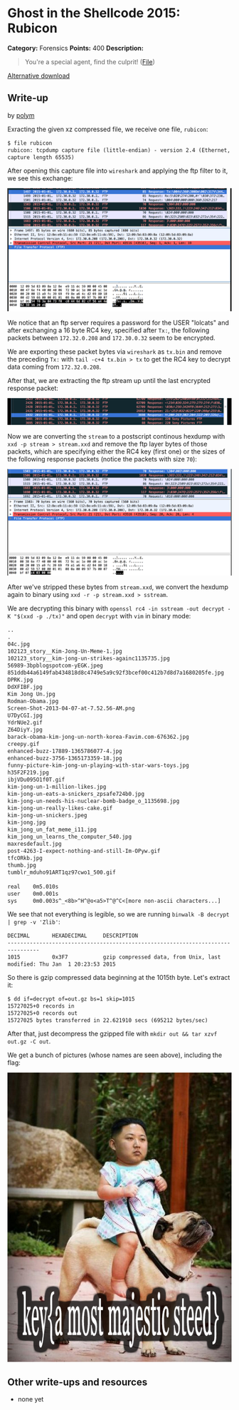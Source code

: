 # Ghost in the Shellcode 2015: Rubicon

**Category:** Forensics
**Points:** 400
**Description:**

> You're a special agent, find the culprit! ([File](https://2015.ghostintheshellcode.com/rubicon-fb6dec9f517e171a15c4b3a63cc7c9ce1cc1141fdf0e23b5b377ebd305f7c8d6))

[Alternative download](https://mega.nz/#!KVlBGDSJ)

## Write-up

by [polym](https://github.com/abpolym)

Exracting the given xz compressed file, we receive one file, `rubicon`:
```
$ file rubicon
rubicon: tcpdump capture file (little-endian) - version 2.4 (Ethernet, capture length 65535)
```

After opening this capture file into `wireshark` and applying the ftp filter to it, we see this exchange:

![pic](1.png)

We notice that an ftp server requires a password for the USER "lolcats" and after exchanging a 16 byte RC4 key, specified after `Tx:`, the following packets between `172.32.0.208` and `172.30.0.32` seem to be encrypted.

We are exporting these packet bytes via `wireshark` as `tx.bin` and remove the preceding `Tx:` with `tail -c+4 tx.bin > tx` to get the RC4 key to decrypt data coming from `172.32.0.208`.

After that, we are extracting the ftp stream up until the last encrypted response packet:

![pic2](2.png)

Now we are converting the `stream` to a postscript continous hexdump with `xxd -p stream > stream.xxd` and remove the ftp layer bytes of those packets, which are specifying either the RC4 key (first one) or the sizes of the following response packets (notice the packets with size `70`):

![pic3](3.png)

After we've stripped these bytes from `stream.xxd`, we convert the hexdump again to binary using `xxd -r -p stream.xxd > sstream`.

We are decrypting this binary with `openssl rc4 -in sstream -out decrypt -K "$(xxd -p ./tx)"` and open `decrypt` with `vim` in binary mode:

    ..
    .
    04c.jpg
    102123_story__Kim-Jong-Un-Meme-1.jpg
    102123_story__kim-jong-un-strikes-againc1135735.jpg
    56989-3bpblogspotcom-yEGK.jpeg
    851ddb44a6149fab434818d8c4749e5a9c92f3bcef00c412b7d8d7a1680205fe.jpg
    DPRK.jpg
    DdXFIBF.jpg
    Kim Jong Un.jpg
    Rodman-Obama.jpg
    Screen-Shot-2013-04-07-at-7.52.56-AM.png
    U7DyCGI.jpg
    YdrNUe2.gif
    Z64DiyY.jpg
    barack-obama-kim-jong-un-north-korea-Favim.com-676362.jpg
    creepy.gif
    enhanced-buzz-17889-1365786077-4.jpg
    enhanced-buzz-3756-1365173359-18.jpg
    funny-picture-kim-jong-un-playing-with-star-wars-toys.jpg
    h35F2F219.jpg
    ibjVDu095O1f0T.gif
    kim-jong-un-1-million-likes.jpg
    kim-jong-un-eats-a-snickers_zpsafe724b0.jpg
    kim-jong-un-needs-his-nuclear-bomb-badge_o_1135698.jpg
    kim-jong-un-really-likes-cake.gif
    kim-jong-un-snickers.jpeg
    kim-jong.jpg
    kim_jong_un_fat_meme_i11.jpg
    kim_jong_un_learns_the_computer_540.jpg
    maxresdefault.jpg
    post-4263-I-expect-nothing-and-still-Im-OPyw.gif
    tfcORkb.jpg
    thumb.jpg
    tumblr_mduho91ART1qz97cwo1_500.gif
    
    real    0m5.010s
    user    0m0.001s
    sys     0m0.003s^_<8b>^H^@ɞ<a5>T^@^C<[more non-ascii characters...]
    
We see that not everything is legible, so we are running `binwalk -B decrypt | grep -v 'Zlib'`:

    DECIMAL       HEXADECIMAL     DESCRIPTION
    --------------------------------------------------------------------------------
    1015          0x3F7           gzip compressed data, from Unix, last modified: Thu Jan  1 20:23:53 2015

So there is gzip compressed data beginning at the 1015th byte. Let's extract it:

```
$ dd if=decrypt of=out.gz bs=1 skip=1015                                                                                 
15727025+0 records in
15727025+0 records out
15727025 bytes transferred in 22.621910 secs (695212 bytes/sec)
```

After that, just decompress the gzipped file with `mkdir out && tar xzvf out.gz -C out`.

We get a bunch of pictures (whose names are seen above), including the flag:

![Flag](U7DyCGI.jpg)

## Other write-ups and resources

* none yet

